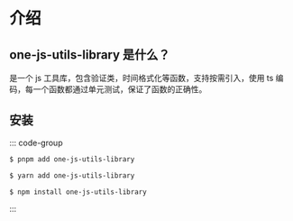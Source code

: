 # 介绍

## one-js-utils-library 是什么？

是一个 js 工具库，包含验证类，时间格式化等函数，支持按需引入，使用 ts 编码，每一个函数都通过单元测试，保证了函数的正确性。

## 安装

::: code-group

```sh [pnpm]
$ pnpm add one-js-utils-library
```

```sh [yarn]
$ yarn add one-js-utils-library
```

```sh [npm]
$ npm install one-js-utils-library
```

:::
